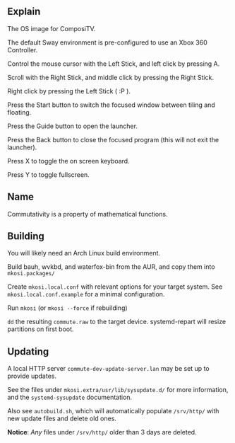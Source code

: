 ## Explain
The OS image for ComposiTV.

The default Sway environment is pre-configured to use an Xbox 360 Controller.

Control the mouse cursor with the Left Stick, and left click by pressing A.

Scroll with the Right Stick, and middle click by pressing the Right Stick.

Right click by pressing the Left Stick ( :P ).

Press the Start button to switch the focused window between tiling and floating.

Press the Guide button to open the launcher.

Press the Back button to close the focused program (this will not exit the launcher).

Press X to toggle the on screen keyboard.

Press Y to toggle fullscreen.

## Name
Commutativity is a property of mathematical functions.

## Building
You will likely need an Arch Linux build environment.

Build bauh, wvkbd, and waterfox-bin from the AUR,
and copy them into `mkosi.packages/`

Create `mkosi.local.conf` with relevant options for your target system.
See `mkosi.local.conf.example` for a minimal configuration.

Run `mkosi` (or `mkosi --force` if rebuilding)

`dd` the resulting `commute.raw` to the target device.
systemd-repart will resize partitions on first boot.

## Updating
A local HTTP server `commute-dev-update-server.lan` may be set up to provide updates.

See the files under `mkosi.extra/usr/lib/sysupdate.d/` for more information, and the `systemd-sysupdate` documentation.

Also see `autobuild.sh`, which will automatically populate `/srv/http/` with new update files and delete old ones.

**Notice**: *Any* files under `/srv/http/` older than 3 days are deleted.
